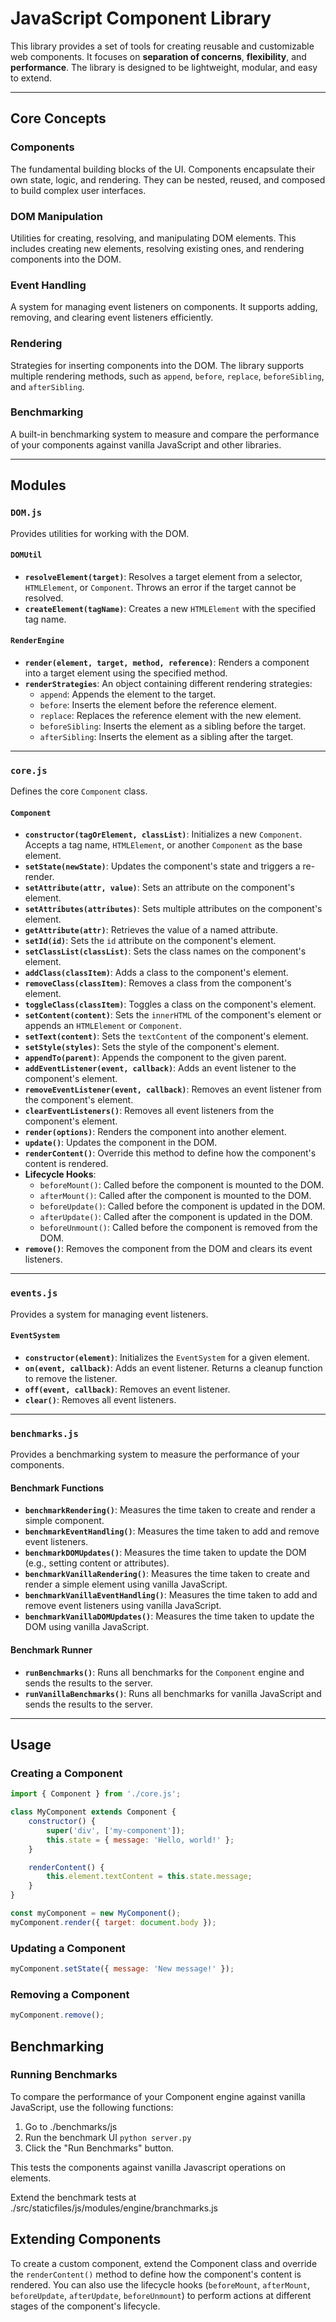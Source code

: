 # JavaScript Component Library

This library provides a set of tools for creating reusable and customizable web components. It focuses on **separation of concerns**, **flexibility**, and **performance**. The library is designed to be lightweight, modular, and easy to extend.

---

## **Core Concepts**

### **Components**
The fundamental building blocks of the UI. Components encapsulate their own state, logic, and rendering. They can be nested, reused, and composed to build complex user interfaces.

### **DOM Manipulation**
Utilities for creating, resolving, and manipulating DOM elements. This includes creating new elements, resolving existing ones, and rendering components into the DOM.

### **Event Handling**
A system for managing event listeners on components. It supports adding, removing, and clearing event listeners efficiently.

### **Rendering**
Strategies for inserting components into the DOM. The library supports multiple rendering methods, such as `append`, `before`, `replace`, `beforeSibling`, and `afterSibling`.

### **Benchmarking**
A built-in benchmarking system to measure and compare the performance of your components against vanilla JavaScript and other libraries.

---

## **Modules**

### **`DOM.js`**
Provides utilities for working with the DOM.

#### **`DOMUtil`**
- **`resolveElement(target)`**: Resolves a target element from a selector, `HTMLElement`, or `Component`. Throws an error if the target cannot be resolved.
- **`createElement(tagName)`**: Creates a new `HTMLElement` with the specified tag name.

#### **`RenderEngine`**
- **`render(element, target, method, reference)`**: Renders a component into a target element using the specified method.
- **`renderStrategies`**: An object containing different rendering strategies:
  - `append`: Appends the element to the target.
  - `before`: Inserts the element before the reference element.
  - `replace`: Replaces the reference element with the new element.
  - `beforeSibling`: Inserts the element as a sibling before the target.
  - `afterSibling`: Inserts the element as a sibling after the target.

---

### **`core.js`**
Defines the core `Component` class.

#### **`Component`**
- **`constructor(tagOrElement, classList)`**: Initializes a new `Component`. Accepts a tag name, `HTMLElement`, or another `Component` as the base element.
- **`setState(newState)`**: Updates the component's state and triggers a re-render.
- **`setAttribute(attr, value)`**: Sets an attribute on the component's element.
- **`setAttributes(attributes)`**: Sets multiple attributes on the component's element.
- **`getAttribute(attr)`**: Retrieves the value of a named attribute.
- **`setId(id)`**: Sets the `id` attribute on the component's element.
- **`setClassList(classList)`**: Sets the class names on the component's element.
- **`addClass(classItem)`**: Adds a class to the component's element.
- **`removeClass(classItem)`**: Removes a class from the component's element.
- **`toggleClass(classItem)`**: Toggles a class on the component's element.
- **`setContent(content)`**: Sets the `innerHTML` of the component's element or appends an `HTMLElement` or `Component`.
- **`setText(content)`**: Sets the `textContent` of the component's element.
- **`setStyle(styles)`**: Sets the style of the component's element.
- **`appendTo(parent)`**: Appends the component to the given parent.
- **`addEventListener(event, callback)`**: Adds an event listener to the component's element.
- **`removeEventListener(event, callback)`**: Removes an event listener from the component's element.
- **`clearEventListeners()`**: Removes all event listeners from the component's element.
- **`render(options)`**: Renders the component into another element.
- **`update()`**: Updates the component in the DOM.
- **`renderContent()`**: Override this method to define how the component's content is rendered.
- **Lifecycle Hooks**:
  - `beforeMount()`: Called before the component is mounted to the DOM.
  - `afterMount()`: Called after the component is mounted to the DOM.
  - `beforeUpdate()`: Called before the component is updated in the DOM.
  - `afterUpdate()`: Called after the component is updated in the DOM.
  - `beforeUnmount()`: Called before the component is removed from the DOM.
- **`remove()`**: Removes the component from the DOM and clears its event listeners.

---

### **`events.js`**
Provides a system for managing event listeners.

#### **`EventSystem`**
- **`constructor(element)`**: Initializes the `EventSystem` for a given element.
- **`on(event, callback)`**: Adds an event listener. Returns a cleanup function to remove the listener.
- **`off(event, callback)`**: Removes an event listener.
- **`clear()`**: Removes all event listeners.

---

### **`benchmarks.js`**
Provides a benchmarking system to measure the performance of your components.

#### **Benchmark Functions**
- **`benchmarkRendering()`**: Measures the time taken to create and render a simple component.
- **`benchmarkEventHandling()`**: Measures the time taken to add and remove event listeners.
- **`benchmarkDOMUpdates()`**: Measures the time taken to update the DOM (e.g., setting content or attributes).
- **`benchmarkVanillaRendering()`**: Measures the time taken to create and render a simple element using vanilla JavaScript.
- **`benchmarkVanillaEventHandling()`**: Measures the time taken to add and remove event listeners using vanilla JavaScript.
- **`benchmarkVanillaDOMUpdates()`**: Measures the time taken to update the DOM using vanilla JavaScript.

#### **Benchmark Runner**
- **`runBenchmarks()`**: Runs all benchmarks for the `Component` engine and sends the results to the server.
- **`runVanillaBenchmarks()`**: Runs all benchmarks for vanilla JavaScript and sends the results to the server.

---

## **Usage**

### **Creating a Component**
```javascript
import { Component } from './core.js';

class MyComponent extends Component {
    constructor() {
        super('div', ['my-component']);
        this.state = { message: 'Hello, world!' };
    }

    renderContent() {
        this.element.textContent = this.state.message;
    }
}

const myComponent = new MyComponent();
myComponent.render({ target: document.body });
```

### **Updating a Component**
```javascript
myComponent.setState({ message: 'New message!' });
```

### **Removing a Component**
```javascript
myComponent.remove();
```
## Benchmarking

### Running Benchmarks

To compare the performance of your Component engine against vanilla JavaScript, use the following functions:

1. Go to ./benchmarks/js
2. Run the benchmark UI `python server.py`
3. Click the "Run Benchmarks" button.

This tests the components against vanilla Javascript operations on elements.

Extend the benchmark tests at ./src/staticfiles/js/modules/engine/branchmarks.js

## Extending Components

To create a custom component, extend the Component class and override the `renderContent()` method to define how the component's content is rendered. You can also use the lifecycle hooks (`beforeMount`, `afterMount`, `beforeUpdate`, `afterUpdate`, `beforeUnmount`) to perform actions at different stages of the component's lifecycle.